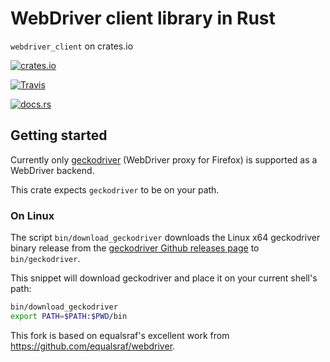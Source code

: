 # WebDriver client library in Rust

`webdriver_client` on crates.io

[![crates.io](https://img.shields.io/crates/v/webdriver_client.svg)](https://crates.io/crates/webdriver_client)

[![Travis](https://img.shields.io/travis/fluffysquirrels/webdriver_client_rust.svg)](https://travis-ci.org/fluffysquirrels/webdriver_client_rust)

[![docs.rs](https://docs.rs/webdriver_client/badge.svg)](https://docs.rs/webdriver_client)

## Getting started

Currently only [geckodriver](https://github.com/mozilla/geckodriver) (WebDriver proxy for Firefox) is supported as a WebDriver backend.

This crate expects `geckodriver` to be on your path.

### On Linux

The script `bin/download_geckodriver` downloads the Linux x64 geckodriver binary release from the [geckodriver Github releases page](https://github.com/mozilla/geckodriver/releases) to `bin/geckodriver`.

This snippet will download geckodriver and place it on your current shell's path:
```sh
bin/download_geckodriver
export PATH=$PATH:$PWD/bin
```

This fork is based on equalsraf's excellent work from <https://github.com/equalsraf/webdriver>.
